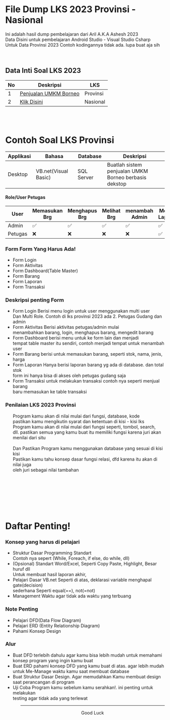# File Dump LKS 2023 Provinsi - Nasional
<p>
  Ini adalah hasil dump pembelajaran dari Aril A.K.A Ashesh 2023 <br>
  Data Disini untuk pembelajaran Android Studio - Visual Studio Csharp <br>
	Untuk Data Provinsi 2023 Contoh kodingannya tidak ada. lupa buat aja sih
</p>
<br>

<h2>Data Inti Soal LKS 2023</h2>


No | Deskripsi| LKS|
--- | --- | ---
1 | <a href='#contoh-soal-lks-provinsi'>Penjualan UMKM Borneo</a> | Provinsi
2 | [Klik Disini](https://drive.google.com/drive/folders/1Z70n0JubMO0Yul2WxUADA1aOho7U5Q6r) | Nasional

<br><br>

<h1>Contoh Soal LKS Provinsi</h1>
	
Applikasi | Bahasa | Database | Deskripsi 
--- | --- | --- | ---
Desktop | VB.net(Visual Basic) | SQL Server | Buatlah sistem penjualan UMKM Borneo berbasis dekstop 


<h4>Role/User Petugas</h4>

User | Memasukan Brg | Menghapus Brg | Melihat Brg | menambah Admin | Melihat Laporan
--- | --- | --- | --- | -- | --
Admin | ✅ | ✅ | ✅ | ✅ | ✅
Petugas | ❌ | ❌ | ❌ | ❌ | ✅


<p>
<h3>Form Form Yang Harus Ada!</h3>
  <ul>
    <li>Form Login</li>
    <li>Form Aktivitas</li>
    <li>Form Dashboard(Table Master)</li>
    <li>Form Barang</li>
    <li>Form Laporan</li>
    <li>Form Transaksi</li>
  </ul>
</p>

<p>
  <h3>Deskripsi penting Form</h3>
  <ul>
    <li>
      Form Login Berisi menu login untuk user menggunakan multi user <br>
      Dan Multi Role. Contoh di lks provinsi 2023 ada 2. Petugas Gudang dan admin
    </li>
    <li>
      Form Aktivitas Berisi aktivitas petugas/admin mulai <br>
      menambahkan barang, login, menghapus barang, mengedit barang
    </li>
    <li>
      Form Dashboard berisi menu untuk ke form lain dan menjadi <br>
      tempat table master itu sendiri, contoh menjadi tempat untuk menambah user
    </li>
    <li>
      Form Barang berisi untuk memasukan barang, seperti stok, nama, jenis, harga
    </li>
    <li>
      Form Laporan Hanya berisi laporan barang yg ada di database. dan total stok <br>
      form ini hanya bisa di akses oleh petugas gudang saja
    </li>
    <li>
      Form Transaksi untuk melakukan transaksi contoh nya seperti menjual barang <br>
      baru memasukan ke table transaksi
    </li>
  </ul>

  <h3>Penilaian LKS 2023 Provinsi</h3>
  <ul>
	Program kamu akan di nilai mulai dari fungsi, database, kode <br>
    pastikan kamu mengikutin syarat dan ketentuan di kisi - kisi lks <br>
    Program kamu akan di nilai mulai dari fungsi seperti, tombol, search, <br>
    dll. pastikan semua yang kamu buat itu memiliki fungsi karena juri akan <br>
    menilai dari situ
    <br>
    <br>
    Dan Pastikan Program kamu menggunakan database yang sesuai di kisi kisi <br>
    Pastikan kamu tahu konsep dasar fungsi relasi, dfd karena itu akan di nilai juga <br>
    oleh juri sebagai nilai tambahan
  </ul>
	<br>

  <br><br><br><br>

  <h1>Daftar Penting!</h1>
  <h3>Konsep yang harus di pelajari</h3>
  <ul>
    <li>
      Struktur Dasar Programming Standart <br>
      Contoh nya sepert (While, Foreach, if else, do while, dll)
    </li>
      <li>
      (Opsional) Standart Word/Excel, Seperti Copy Paste, Highlight, Besar huruf dll <br>
      Untuk membuat hasil laporan akhir, 
    </li>
      <li>
      Pelajari Dasar VB.net Seperti di atas, deklarasi variable menghapal gate(decision) <br> sederhana Seperti equal(==), not(=not)
    </li>
     <li>
    Management Waktu agar tidak ada waktu yang terbuang
    </li>
  </ul>
  
  <h3>Note Penting</h3>
  <ul>
    <li>
      Pelajari DFD(Data Flow Diagram)
    </li>
      <li>
      Pelajari ERD (Entity Relationship Diagram)
    </li>
      <li>
      Pahami Konsep Design
    </li>
  </ul>
  
  <h3>Alur</h3>
  <ul>
  	<li>
    	Buat DFD terlebih dahulu agar kamu bisa lebih mudah untuk memahami konsep program yang ingin kamu buat
    </li>
    <li>
    	Buat ERD pahami konsep DFD yang kamu buat di atas. agar lebih mudah untuk Me-Manage waktu kamu saat membuat database
    </li>
    <li>
    	Buat Struktur Dasar Design. Agar memudahkan Kamu membuat design saat perancangan di program
    </li>
    <li>
    	Uji Coba Program kamu sebelum kamu serahkan!. ini penting untuk melakukan <br> testing agar tidak ada yang terlewat
    </li>
  <ul>
</p>

<hr>
<center>
Good Luck
</center>
